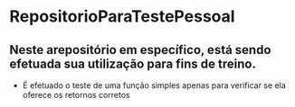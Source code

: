 # RepositorioParaTestePessoal

## Neste arepositório em específico, está sendo efetuada sua utilização para fins de treino. 

* É  efetuado o teste de uma função simples apenas para verificar se ela oferece os retornos corretos

